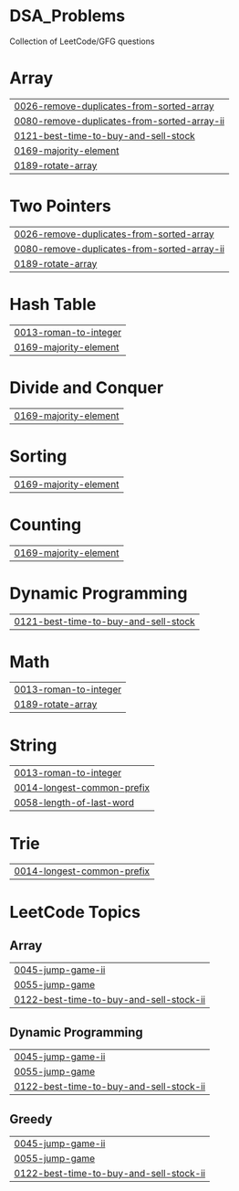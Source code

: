 # DSA_Problems
Collection of LeetCode/GFG questions


# Array
|  |
| ------- |
| [0026-remove-duplicates-from-sorted-array](https://github.com/ManamritSingh/DSA_Array_Problems/tree/master/0026-remove-duplicates-from-sorted-array) |
| [0080-remove-duplicates-from-sorted-array-ii](https://github.com/ManamritSingh/DSA_Array_Problems/tree/master/0080-remove-duplicates-from-sorted-array-ii) |
| [0121-best-time-to-buy-and-sell-stock](https://github.com/ManamritSingh/DSA_Array_Problems/tree/master/0121-best-time-to-buy-and-sell-stock) |
| [0169-majority-element](https://github.com/ManamritSingh/DSA_Array_Problems/tree/master/0169-majority-element) |
| [0189-rotate-array](https://github.com/ManamritSingh/DSA_Array_Problems/tree/master/0189-rotate-array) |
# Two Pointers
|  |
| ------- |
| [0026-remove-duplicates-from-sorted-array](https://github.com/ManamritSingh/DSA_Array_Problems/tree/master/0026-remove-duplicates-from-sorted-array) |
| [0080-remove-duplicates-from-sorted-array-ii](https://github.com/ManamritSingh/DSA_Array_Problems/tree/master/0080-remove-duplicates-from-sorted-array-ii) |
| [0189-rotate-array](https://github.com/ManamritSingh/DSA_Array_Problems/tree/master/0189-rotate-array) |
# Hash Table
|  |
| ------- |
| [0013-roman-to-integer](https://github.com/ManamritSingh/DSA_Array_Problems/tree/master/0013-roman-to-integer) |
| [0169-majority-element](https://github.com/ManamritSingh/DSA_Array_Problems/tree/master/0169-majority-element) |
# Divide and Conquer
|  |
| ------- |
| [0169-majority-element](https://github.com/ManamritSingh/DSA_Array_Problems/tree/master/0169-majority-element) |
# Sorting
|  |
| ------- |
| [0169-majority-element](https://github.com/ManamritSingh/DSA_Array_Problems/tree/master/0169-majority-element) |
# Counting
|  |
| ------- |
| [0169-majority-element](https://github.com/ManamritSingh/DSA_Array_Problems/tree/master/0169-majority-element) |
# Dynamic Programming
|  |
| ------- |
| [0121-best-time-to-buy-and-sell-stock](https://github.com/ManamritSingh/DSA_Array_Problems/tree/master/0121-best-time-to-buy-and-sell-stock) |
# Math
|  |
| ------- |
| [0013-roman-to-integer](https://github.com/ManamritSingh/DSA_Array_Problems/tree/master/0013-roman-to-integer) |
| [0189-rotate-array](https://github.com/ManamritSingh/DSA_Array_Problems/tree/master/0189-rotate-array) |
# String
|  |
| ------- |
| [0013-roman-to-integer](https://github.com/ManamritSingh/DSA_Array_Problems/tree/master/0013-roman-to-integer) |
| [0014-longest-common-prefix](https://github.com/ManamritSingh/DSA_Array_Problems/tree/master/0014-longest-common-prefix) |
| [0058-length-of-last-word](https://github.com/ManamritSingh/DSA_Array_Problems/tree/master/0058-length-of-last-word) |
# Trie
|  |
| ------- |
| [0014-longest-common-prefix](https://github.com/ManamritSingh/DSA_Array_Problems/tree/master/0014-longest-common-prefix) |
<!---LeetCode Topics Start-->
# LeetCode Topics
## Array
|  |
| ------- |
| [0045-jump-game-ii](https://github.com/ManamritSingh/DSA_Array_Problems/tree/master/0045-jump-game-ii) |
| [0055-jump-game](https://github.com/ManamritSingh/DSA_Array_Problems/tree/master/0055-jump-game) |
| [0122-best-time-to-buy-and-sell-stock-ii](https://github.com/ManamritSingh/DSA_Array_Problems/tree/master/0122-best-time-to-buy-and-sell-stock-ii) |
## Dynamic Programming
|  |
| ------- |
| [0045-jump-game-ii](https://github.com/ManamritSingh/DSA_Array_Problems/tree/master/0045-jump-game-ii) |
| [0055-jump-game](https://github.com/ManamritSingh/DSA_Array_Problems/tree/master/0055-jump-game) |
| [0122-best-time-to-buy-and-sell-stock-ii](https://github.com/ManamritSingh/DSA_Array_Problems/tree/master/0122-best-time-to-buy-and-sell-stock-ii) |
## Greedy
|  |
| ------- |
| [0045-jump-game-ii](https://github.com/ManamritSingh/DSA_Array_Problems/tree/master/0045-jump-game-ii) |
| [0055-jump-game](https://github.com/ManamritSingh/DSA_Array_Problems/tree/master/0055-jump-game) |
| [0122-best-time-to-buy-and-sell-stock-ii](https://github.com/ManamritSingh/DSA_Array_Problems/tree/master/0122-best-time-to-buy-and-sell-stock-ii) |
<!---LeetCode Topics End-->